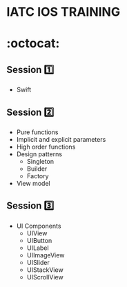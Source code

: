 #  IATC IOS TRAINING 
#  :octocat:

## Session :one:
+ Swift

## Session :two:

+ Pure functions
+ Implicit and explicit parameters
+ High order functions
+ Design patterns
    * Singleton
    * Builder
    * Factory 
+ View model

## Session :three:

+ UI Components 
    * UIView
    * UIButton
    * UILabel
    * UIImageView
    * UISlider
    * UIStackView
    * UIScrollView
